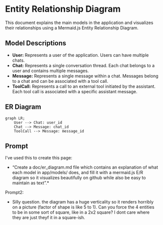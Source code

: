 # Entity Relationship Diagram

This document explains the main models in the application and visualizes their relationships using a Mermaid.js Entity Relationship Diagram.

## Model Descriptions

*   **User:** Represents a user of the application. Users can have multiple chats.
*   **Chat:** Represents a single conversation thread. Each chat belongs to a user and contains multiple messages.
*   **Message:** Represents a single message within a chat. Messages belong to a chat and can be associated with a tool call.
*   **ToolCall:** Represents a call to an external tool initiated by the assistant. Each tool call is associated with a specific assistant message.

## ER Diagram

```mermaid
graph LR;
    User --> Chat: user_id
    Chat --> Message: chat_id
    ToolCall --> Message: message_id
```


## Prompt

I've used this to create this page:

* “Create a doc/er_diagram.md file which contains an explanation of what each model in app/models/ does, and fill it with a mermaid.js E/R diagram so it visualizes beautifully on github while also be easy to maintain as text”.*

Prompt2:

* Silly question. the diagram has a huge verticality so it renders horribly on a picture (factor of shape is like 5 to 1). Can you force the 4 entities to be in some sort of square, like in a 2x2 square? I dont care where they are just theyf it in a square-ish.
